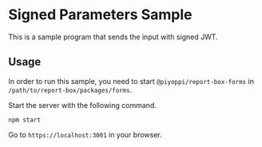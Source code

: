 # Signed Parameters Sample

This is a sample program that sends the input with signed JWT.

## Usage

In order to run this sample, you need to start `@piyoppi/report-box-forms` in `/path/to/report-box/packages/forms`.

Start the server with the following command.

```
npm start
```

Go to `https://localhost:3001` in your browser.

